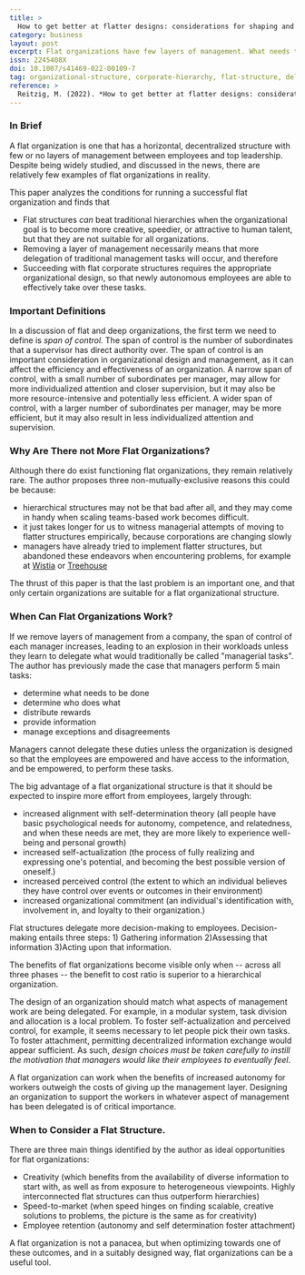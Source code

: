 ```yaml
---
title: >
  How to get better at flatter designs: considerations for shaping and leading organizations with less hierarchy
category: business
layout: post
excerpt: Flat organizations have few layers of management. What needs to be true about a company for them to work?
issn: 2245408X
doi: 10.1007/s41469-022-00109-7
tag: organizational-structure, corporate-hierarchy, flat-structure, delayering, decentralizing, autonomy
reference: >
  Reitzig, M. (2022). *How to get better at flatter designs: considerations for shaping and leading organizations with less hierarchy*. In Journal of Organization Design (Vol. 11, Issue 1, pp. 5–10). Springer Science and Business Media LLC. [https://doi.org/10.1007/s41469-022-00109-7](https://doi.org/10.1007/s41469-022-00109-7)
---
```


### In Brief

A flat organization is one that has a horizontal, decentralized structure with few or no layers of management between employees and top leadership.  Despite being widely studied, and discussed in the news, there are relatively few examples of flat organizations in reality.

This paper analyzes the conditions for running a successful flat organization and finds that

* Flat structures *can* beat traditional hierarchies when the organizational goal is to become more creative, speedier, or attractive to human talent, but that they are not suitable for all organizations.
* Removing a layer of management necessarily means that more delegation of traditional management tasks will occur, and therefore
* Succeeding with flat corporate structures requires the appropriate organizational design, so that newly autonomous employees are able to effectively take over these tasks.

### Important Definitions

In a discussion of flat and deep organizations, the first term we need to define is *span of control*.  The span of control is the number of subordinates that a supervisor has direct authority over. The span of control is an important consideration in organizational design and management, as it can affect the efficiency and effectiveness of an organization. A narrow span of control, with a small number of subordinates per manager, may allow for more individualized attention and closer supervision, but it may also be more resource-intensive and potentially less efficient. A wider span of control, with a larger number of subordinates per manager, may be more efficient, but it may also result in less individualized attention and supervision.

### Why Are There not More Flat Organizations?

Although there do exist functioning flat organizations, they remain relatively rare.  The author proposes three non-mutually-exclusive reasons this could be because:

* hierarchical structures may not be that bad after all, and they may come in handy when scaling teams-based work becomes difficult.
* it just takes longer for us to witness managerial attempts of moving to flatter structures empirically, because corporations are changing slowly
* managers have already tried to implement flatter structures, but abandoned these endeavors when encountering problems, for example at [Wistia](https://wistia.com/learn/culture/ditching-flat) or [Treehouse](https://www.oregonlive.com/silicon-forest/2016/06/portland_startup_that_eliminat.html)

The thrust of this paper is that the last problem is an important one, and that only certain organizations are suitable for a flat organizational structure.

### When Can Flat Organizations Work?

If we remove layers of management from a company, the span of control of each manager increases, leading to an explosion in their workloads unless they learn to delegate what would traditionally be called "managerial tasks".  The author has previously made the case that managers perform 5 main tasks:

* determine what needs to be done
* determine who does what
* distribute rewards
* provide information
* manage exceptions and disagreements

Managers cannot delegate these duties unless the organization is designed so that the employees are empowered and have access to the information, and be empowered, to perform these tasks.

The big advantage of a flat organizational structure is that it should be expected to inspire more effort from employees, largely through:

* increased alignment with self-determination theory (all people have basic psychological needs for autonomy, competence, and relatedness, and when these needs are met, they are more likely to experience well-being and personal growth)
* increased self-actualization (the process of fully realizing and expressing one's potential, and becoming the best possible version of oneself.)
* increased perceived control (the extent to which an individual believes they have control over events or outcomes in their environment)
* increased organizational commitment (an individual's identification with, involvement in, and loyalty to their organization.)

Flat structures delegate more decision-making to employees.  Decision-making entails three steps: 1) Gathering information 2)Assessing that information 3)Acting upon that information.

The benefits of flat organizations become visible only when -- across all three phases -- the benefit to cost ratio is superior to a hierarchical organization.

The design of an organization should match what aspects of management work are being delegated.  For example, in a modular system, task division and allocation is a local problem. To foster self-actualization and perceived control, for example, it seems necessary to let people pick their own tasks. To foster attachment, permitting decentralized information exchange would appear sufficient. As such, *design choices must be taken carefully to instill the motivation that managers would like their employees to eventually feel*.

A flat organization can work when the benefits of increased autonomy for workers outweigh the costs of giving up the management layer. Designing an organization to support the workers in whatever aspect of management has been delegated is of critical importance.

### When to Consider a Flat Structure.

There are three main things identified by the author as ideal opportunities for flat organizations:

* Creativity (which benefits from the availability of diverse information to start with, as well as from exposure to heterogeneous viewpoints. Highly interconnected flat structures can thus outperform hierarchies)
* Speed-to-market (when speed hinges on finding scalable, creative solutions to problems, the picture is the same as for creativity)
* Employee retention (autonomy and self determination foster attachment)

A flat organization is not a panacea, but when optimizing towards one of these outcomes, and in a suitably designed way, flat organizations can be a useful tool.
